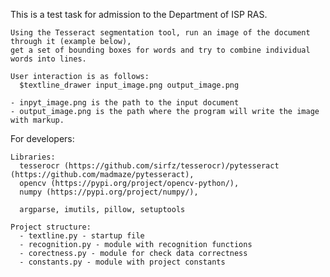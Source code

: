 This is a test task for admission to the Department of ISP RAS.

    Using the Tesseract segmentation tool, run an image of the document through it (example below),
    get a set of bounding boxes for words and try to combine individual words into lines.

    User interaction is as follows:
      $textline_drawer input_image.png output_image.png
    
    - inpyt_image.png is the path to the input document
    - output_image.png is the path where the program will write the image with markup.
    
    
  For developers:

    Libraries:
      tesserocr (https://github.com/sirfz/tesserocr)/pytesseract (https://github.com/madmaze/pytesseract),
      opencv (https://pypi.org/project/opencv-python/), 
      numpy (https://pypi.org/project/numpy/),
      
      argparse, imutils, pillow, setuptools

    Project structure:
      - textline.py - startup file
      - recognition.py - module with recognition functions
      - corectness.py - module for check data correctness
      - constants.py - module with project constants
      
